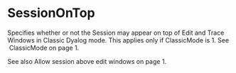 # SessionOnTop

Specifies whether or not the Session may appear on top of Edit and Trace Windows in Classic Dyalog mode. 
 This applies only if ClassicMode is 1.  See  ClassicMode on page 1.

See also Allow session above edit windows on page 1.
